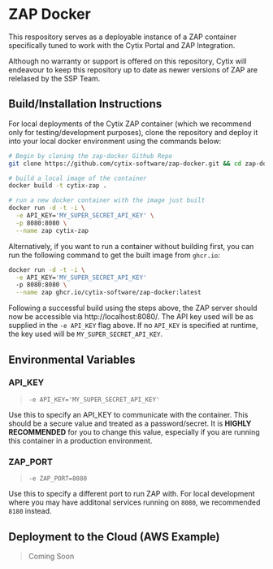 # ZAP Docker

This respository serves as a deployable instance of a ZAP container specifically tuned to work with the Cytix Portal and ZAP Integration.

Although no warranty or support is offered on this repository, Cytix will endeavour to keep this repository up to date as newer versions of ZAP are relelased by the SSP Team.

## Build/Installation Instructions

For local deployments of the Cytix ZAP container (which we recommend only for testing/development purposes), clone the repository and deploy it into your local docker environment using the commands below:

```bash
# Begin by cloning the zap-docker Github Repo
git clone https://github.com/cytix-software/zap-docker.git && cd zap-docker

# build a local image of the container
docker build -t cytix-zap .

# run a new docker container with the image just built
docker run -d -t -i \
  -e API_KEY='MY_SUPER_SECRET_API_KEY' \
  -p 8080:8080 \
  --name zap cytix-zap
```

Alternatively, if you want to run a container without building first, you can run the following command to get the built image from `ghcr.io`:

```bash
docker run -d -t -i \
  -e API_KEY='MY_SUPER_SECRET_API_KEY'
  -p 8080:8080 \
  --name zap ghcr.io/cytix-software/zap-docker:latest
```

Following a successful build using the steps above, the ZAP server should now be accessible via http://localhost:8080/. The API key used will be as supplied in the `-e API_KEY` flag above. If no `API_KEY` is specified at runtime, the key used will be `MY_SUPER_SECRET_API_KEY`.

## Environmental Variables

### API_KEY
> `-e API_KEY='MY_SUPER_SECRET_API_KEY'`

Use this to specify an API_KEY to communicate with the container. This should be a secure value and
treated as a password/secret. It is **HIGHLY RECOMMENDED** for you to change this value, especially if
you are running this container in a production environment.

### ZAP_PORT
> `-e ZAP_PORT=8080`

Use this to specify a different port to run ZAP with. For local development where you may have additonal
services running on `8080`, we recommended `8180` instead.

## Deployment to the Cloud (AWS Example)

> Coming Soon